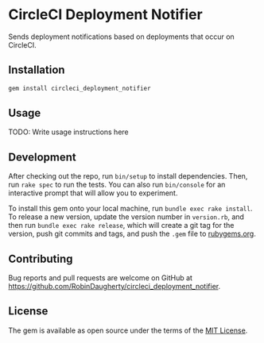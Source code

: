 # CircleCI Deployment Notifier

Sends deployment notifications based on deployments that occur on CircleCI.

## Installation

```sh
gem install circleci_deployment_notifier
```

## Usage

TODO: Write usage instructions here

## Development

After checking out the repo, run `bin/setup` to install dependencies. Then, run `rake spec` to run the tests. You can also run `bin/console` for an interactive prompt that will allow you to experiment.

To install this gem onto your local machine, run `bundle exec rake install`. To release a new version, update the version number in `version.rb`, and then run `bundle exec rake release`, which will create a git tag for the version, push git commits and tags, and push the `.gem` file to [rubygems.org](https://rubygems.org).

## Contributing

Bug reports and pull requests are welcome on GitHub at https://github.com/RobinDaugherty/circleci_deployment_notifier.

## License

The gem is available as open source under the terms of the [MIT License](http://opensource.org/licenses/MIT).
